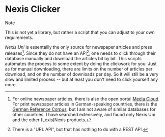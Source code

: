 # Nexis Clicker

> [!NOTE]  
> This is not yet a library, but rather a script that you can adjust to your own requirements.

_Nexis Uni_ is essentailly the only source for newspaper articles and press releases[^1]. Since they do not have an API[^2], one needs to click through their database manually and download the articles bit by bit. This scripts automates the process to some extent by doing the clickwork for you. Just as for manual downloading, there are limits on the number of articles per download, and on the number of downloads per day. So it will still be a very slow and limited process -- but at least you don't need to click yourself any more.

[^1]: For online newspaper articles, there is also the open portal [Media Cloud](https://mediacloud.org). For print newspaper articles in German-speaking countries, there is the [German Reference Corpus](https://www.ids-mannheim.de/digspra/kl/projekte/korpora/), but I am not aware of similar databases for other countries. I have searched extensively, and found only Nexis Uni and the other (Lexis)Nexis products.

[^2]: There is a "URL API", but that has nothing to do with a REST API.
